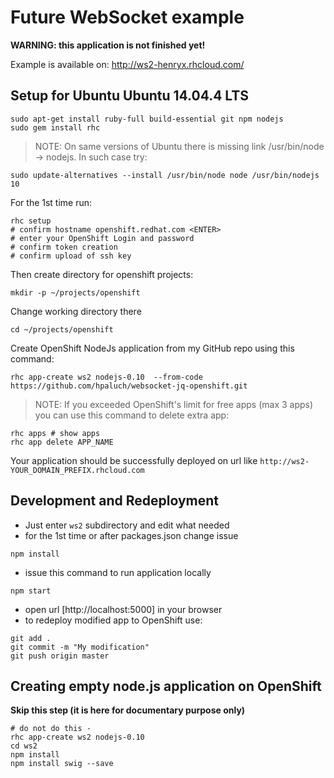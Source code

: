 Future WebSocket example
========================

**WARNING: this application is not finished yet!**

Example is available on: http://ws2-henryx.rhcloud.com/


Setup for Ubuntu Ubuntu 14.04.4 LTS
-----------------------------------

```shell
sudo apt-get install ruby-full build-essential git npm nodejs
sudo gem install rhc
```
> NOTE: On same versions of Ubuntu there is missing link
> /usr/bin/node -> nodejs.
> In such case try:

```shell
sudo update-alternatives --install /usr/bin/node node /usr/bin/nodejs 10
```
For the 1st time run:
```shell
rhc setup
# confirm hostname openshift.redhat.com <ENTER>
# enter your OpenShift Login and password
# confirm token creation
# confirm upload of ssh key
```

Then create directory for openshift projects:

```shell
mkdir -p ~/projects/openshift
```
Change working directory there

```shell
cd ~/projects/openshift
```

Create OpenShift NodeJs application from my GitHub repo using this command:
```shell
rhc app-create ws2 nodejs-0.10  --from-code https://github.com/hpaluch/websocket-jq-openshift.git
```

> NOTE: If you exceeded OpenShift's limit for
> free apps (max 3 apps) you can use this command
> to delete extra app:

```shell
rhc apps # show apps
rhc app delete APP_NAME
```

Your application should be successfully deployed on url like
`http://ws2-YOUR_DOMAIN_PREFIX.rhcloud.com`

Development and Redeployment
---------------------------
* Just enter `ws2` subdirectory and edit what needed
* for the 1st time or after packages.json change issue
```shell
npm install
```
* issue this command to run application locally
```shell
npm start
```
* open url [http://localhost:5000] in your browser
* to redeploy modified app to OpenShift use:
```shell
git add .
git commit -m "My modification"
git push origin master
```

Creating empty node.js application on OpenShift
-----------------------------------------------
__Skip this step (it is here for documentary purpose only)__

```shell
# do not do this - 
rhc app-create ws2 nodejs-0.10
cd ws2
npm install
npm install swig --save
```



